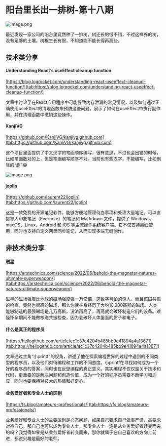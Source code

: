 # 阳台里长出一排树-第十八期

![image.png](https://www.freeimg.cn/i/2024/03/31/6609457963c03.jpg)



最近发现一家公司的阳台里竟然种了一排树，树还长的很不错，不过这样养的树，没有足够的土壤，树根生长有限，不知道能不能长得再高些。


## 技术类分享



#### Understanding React’s useEffect cleanup function

[https://blog.logrocket.com/understanding-react-useeffect-cleanup-function/](tab:https://blog.logrocket.com/understanding-react-useeffect-cleanup-function/)

文章中讨论了在React应用程序中可能导致内存泄漏的常见情况，以及如何通过正确使用useEffect的清理函数来预防这些问题，展示了如何在useEffect中执行副作用，并在清理函数中撤销这些操作。

 


#### KanjiVG

[https://github.com/KanjiVG/kanjivg.github.com](tab:https://github.com/KanjiVG/kanjivg.github.com)

这个项目里面提供了中文汉字的笔画顺序编写，很有意思，不过也会出错的时候，比如笔画数对的上，但是笔画编写顺序不对。当前也有些汉字，不能编写，比如删除的“删”😂

![image.png](https://www.freeimg.cn/i/2024/03/31/6609468a17a29.jpg)



#### joplin

[https://github.com/laurent22/joplin](tab:https://github.com/laurent22/joplin)

这是一款免费的开源笔记软件，能够方便地管理待办事项和处理大量笔记。可以直接导入印象笔记（Evernote）的笔记和 Markdown 文件，提供了 Windows、macOS、Linux、Android 和 iOS 等主流操作系统客户端。它不仅支持离线使用，同时也支持自定义网盘同步笔记，从而实现多端无缝创作。


## 非技术类分享

#### 磁星

[https://arstechnica.com/science/2022/06/behold-the-magnetar-natures-ultimate-superweapon/](tab:https://arstechnica.com/science/2022/06/behold-the-magnetar-natures-ultimate-superweapon/)

磁星的磁场强度比地球的磁场强度强一万亿倍，这数字可怕的惊人，而且核磁共振的检查，竟然也很高的磁场，那么你就亲身经历了大约10,000高斯的磁场。人类能够制造的最强磁场是几万高斯，没法再高了，再高就会破坏制造它们的设备。难怪怀孕期间不能做核磁共振检查，因为会破坏人体里面的质子和电子。


#### 什么是真正的程序员

[https://hellogithub.com/article/ec1c37c4204b485bb9e41894a4a13671](tab:https://hellogithub.com/article/ec1c37c4204b485bb9e41894a4a13671)

文章通过主角“小printf”的视角，讲述了他在探索编程世界的过程中遇到的不同类型的程序员，以及他们对待编程和工作的不同态度。小printf在寻找如何成为一个好的程序员的答案，同时也在反思编程的真正意义。其实编程不仅仅是关于技术和代码，更重要的是解决问题和创造价值，成为一个好的程序员需要不断学习和适应，同时也要保持对技术的热情和好奇心。


#### 业务爱好者和专业人士的区别

[https://fs.blog/amateurs-professionals/](tab:https://fs.blog/amateurs-professionals/)

业务爱好和专业人士的主要区别是心态问题，如果自己要求自己做事严谨，高要求对待自己，那自己也可以成为专业人士，那专业人士一定是从业务爱好者转变而来的吗？我觉得如果是从业务爱好者转变而来，那你就属于在自己喜欢的方向上前进，都说兴趣是最好的老师。





